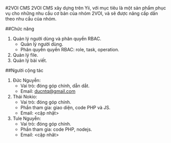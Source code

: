 #2VOI CMS
2VOI CMS xây dựng trên Yii, với mục tiêu là một sản phẩm phục vụ cho những nhu cầu cơ bản của nhóm 2VOI, và sẽ được nâng cấp dần theo nhu cầu của nhóm.

##Chức năng

1. Quản lý người dùng và phân quyền RBAC.
    + Quản lý người dùng.
    + Phân quyền quyền RBAC: role, task, operation.
2. Quản lý file.
3. Quản lý bài viết.

##Người cộng tác
1. Đức Nguyễn:
    + Vai trò: đóng góp chính, dẫn dắt.
    + Email: ducntq@gmail.com
2. Thái Nokio:
    + Vai trò: đóng góp chính.
    + Phần tham gia: giao diện, code PHP và JS.
    + Email: <cập nhật>
3. Tule Nguyễn:
    + Vai trò: đóng góp chính.
    + Phần tham gia: code PHP, nodejs.
    + Email: <cập nhât>